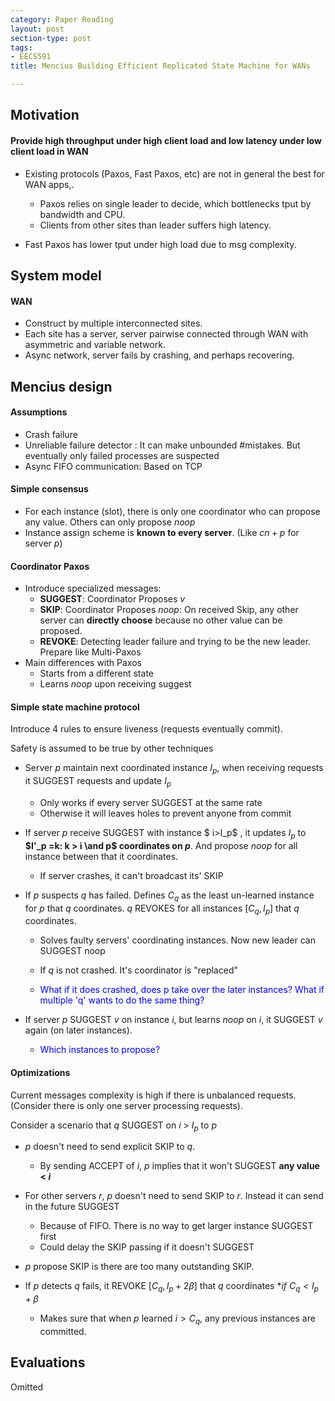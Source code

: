 ```yaml
---
category: Paper Reading
layout: post
section-type: post
tags:
- EECS591
title: Mencius Building Efficient Replicated State Machine for WANs

---
```

## Motivation

#### Provide high throughput under high client load and low latency under low client load in WAN

- Existing protocols (Paxos, Fast Paxos, etc) are not in general the best for WAN apps,.

  - Paxos relies on single leader to decide, which bottlenecks tput by bandwidth and CPU. 
  - Clients from other sites than leader suffers high latency.
- Fast Paxos has lower tput under high load due to msg complexity.

## System model

#### WAN

- Construct by multiple interconnected sites.
- Each site has a server, server pairwise connected through WAN with asymmetric and variable network.
- Async network, server fails by crashing, and perhaps recovering.

## Mencius design

#### Assumptions

- Crash failure
- Unreliable failure detector : It can make unbounded #mistakes. But eventually only failed processes are suspected
- Async FIFO communication: Based on TCP

#### Simple consensus

- For each instance (slot), there is only one coordinator who can propose any value. Others can only propose *noop* 
- Instance assign scheme is **known to every server**. (Like $cn+p$ for server *p*)

#### Coordinator Paxos

- Introduce specialized messages:
  - **SUGGEST**: Coordinator Proposes *v*
  - **SKIP**: Coordinator Proposes *noop*: On received Skip, any other server can **directly choose** because no other value can be proposed.
  - **REVOKE**:  Detecting leader failure and trying to be the new leader. Prepare like Multi-Paxos
- Main differences with Paxos
  - Starts from a different state
  - Learns *noop* upon receiving suggest

#### Simple state machine protocol

Introduce 4 rules to ensure liveness (requests eventually commit).

Safety is assumed to be true by other techniques

- Server *p* maintain next coordinated instance $I_p$, when receiving requests it SUGGEST requests and update $I_p$  

  - Only works if every server SUGGEST at the same rate
  - Otherwise it will leaves holes to prevent anyone from commit

- If server *p*  receive SUGGEST with instance $ i>I_p$ , it updates $I_p$ to **$I'_p =k: k > i \and p$  coordinates on $p$**. And propose *noop* for all instance between that it coordinates.

  - If server crashes, it can't broadcast its' SKIP

- If *p* suspects *q* has failed. Defines $C_q$  as the least un-learned instance for *p* that *q* coordinates. *q* REVOKES for all instances $[C_q, I_p]$ that *q* coordinates.

  - Solves faulty servers' coordinating instances. Now new leader can SUGGEST noop

  - If *q* is not crashed. It's coordinator is "replaced"

  - <p style="color: blue;"> What if it does crashed, does p take over the later instances? What if multiple 'q' wants to do the same thing? </p>  

- If server *p* SUGGEST *v* on instance *i*, but learns *noop* on *i*, it SUGGEST *v* again (on later instances).

  - <p style="color: blue;"> Which instances to propose? </p>  

#### Optimizations

Current messages complexity is high if there is unbalanced requests. (Consider there is only one server processing requests).

Consider a scenario that *q* SUGGEST on *i* > $I_p$ to *p*

- *p* doesn't need to send explicit SKIP to *q*.
  - By sending ACCEPT of *i*, *p* implies that it won't SUGGEST **any value < *i***

- For other servers *r*, *p* doesn't need to send SKIP to *r*. Instead it can send in the future SUGGEST
  - Because of FIFO. There is no way to get larger instance SUGGEST first
  - Could delay the SKIP passing if it doesn't SUGGEST
- *p* propose SKIP is there are too many outstanding SKIP.
- If *p* detects *q* fails, it REVOKE $[C_q, I_p + 2\beta]$ that *q* coordinates **if $C_q < I_p + \beta$*
  - Makes sure that when *p* learned $i > C_q$, any previous instances are committed.

## Evaluations

Omitted

